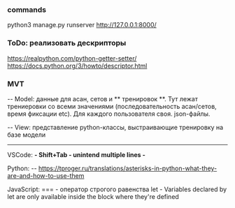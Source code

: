### commands
python3 manage.py runserver
http://127.0.0.1:8000/


### ToDo: реализовать дескрипторы
  https://realpython.com/python-getter-setter/
  https://docs.python.org/3/howto/descriptor.html

### MVT

-- Model: данные для асан, сетов и ** тренировок **.
          Тут лежат трениеровки со всеми значениями (последовательность асан/сетов, время фиксации etc). Для каждого пользователя своя. json-файлы.


-- View: представление
          python-классы, выстраивающие тренировку на базе модели

--------------------------------------------
VSCode:
**- Shift+Tab - unintend multiple lines -**

Python:
-- https://tproger.ru/translations/asterisks-in-python-what-they-are-and-how-to-use-them

JavaScript:
=== - оператор строгого равенства
let - Variables declared by let are only available inside the block where they're defined